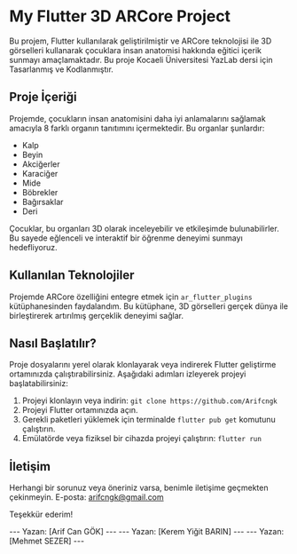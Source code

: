 # My Flutter 3D ARCore Project

Bu projem, Flutter kullanılarak geliştirilmiştir ve ARCore teknolojisi ile 3D görselleri kullanarak çocuklara insan anatomisi hakkında eğitici içerik sunmayı amaçlamaktadır.
Bu proje Kocaeli Üniversitesi YazLab dersi için Tasarlanmış ve Kodlanmıştır.

## Proje İçeriği

Projemde, çocukların insan anatomisini daha iyi anlamalarını sağlamak amacıyla 8 farklı organın tanıtımını içermektedir. Bu organlar şunlardır:
- Kalp
- Beyin
- Akciğerler
- Karaciğer
- Mide
- Böbrekler
- Bağırsaklar
- Deri

Çocuklar, bu organları 3D olarak inceleyebilir ve etkileşimde bulunabilirler. Bu sayede eğlenceli ve interaktif bir öğrenme deneyimi sunmayı hedefliyoruz.

## Kullanılan Teknolojiler

Projemde ARCore özelliğini entegre etmek için `ar_flutter_plugins` kütüphanesinden faydalandım. Bu kütüphane, 3D görselleri gerçek dünya ile birleştirerek artırılmış gerçeklik deneyimi sağlar.

## Nasıl Başlatılır?

Proje dosyalarını yerel olarak klonlayarak veya indirerek Flutter geliştirme ortamınızda çalıştırabilirsiniz. Aşağıdaki adımları izleyerek projeyi başlatabilirsiniz:

1. Projeyi klonlayın veya indirin: `git clone https://github.com/Arifcngk`
2. Projeyi Flutter ortamınızda açın.
3. Gerekli paketleri yüklemek için terminalde `flutter pub get` komutunu çalıştırın.
4. Emülatörde veya fiziksel bir cihazda projeyi çalıştırın: `flutter run`


## İletişim

Herhangi bir sorunuz veya öneriniz varsa, benimle iletişime geçmekten çekinmeyin. E-posta: arifcngk@gmail.com

Teşekkür ederim!

--- Yazan: [Arif Can GÖK] ---
--- Yazan: [Kerem Yiğit BARIN] ---
--- Yazan: [Mehmet SEZER] ---
